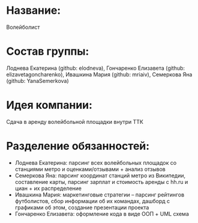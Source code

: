 # Название: 
Волейболист

# Состав группы: 
Лоднева Екатерина (github: elodneva), Гончаренко Елизавета (github: elizavetagoncharenko), Ивашкина Мария (github: mriaiv), Семеркова Яна (github: YanaSemerkova)

# Идея компании: 
Сдача в аренду волейбольной площадки внутри ТТК

# Разделение обязанностей:
- Лоднева Екатерина: парсинг всех волейбольных площадок со станциями метро и оценками/отзывами + анализ отзывов
- Семеркова Яна: парсинг координат станций метро из Википедии, составление карты, парсинг зарплат и стоимость аренды с hh.ru и циан + их распределение
- Ивашкина Мария: маркетинговые стратегии – парсинг рейтингов футболистов, сбор информации об их командах, дашборд с графиками об этом, создание презентации проекта
- Гончаренко Елизавета: оформление кода в виде ООП + UML схема
